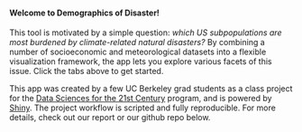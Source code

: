 #### Welcome to Demographics of Disaster! 

This tool is motivated by a simple question: *which US subpopulations are most burdened by climate-related natural disasters?* By combining a number of socioeconomic and meteorological datasets into a flexible visualization framework, the app lets you explore various facets of this issue. Click the tabs above to get started.

This app was created by a few UC Berkeley grad students as a class project for the [Data Sciences for the 21st Century](http://ds421.berkeley.edu) program, and is powered by [Shiny](http://shiny.rstudio.com). The project workflow is scripted and fully reproducible. For more details, check out our report or our github repo below.